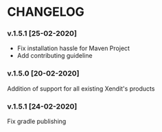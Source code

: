# CHANGELOG

### v.1.5.1 [25-02-2020]
- Fix installation hassle for Maven Project
- Add contributing guideline

### v.1.5.0 [20-02-2020]
Addition of support for all existing Xendit's products

### v.1.5.1 [24-02-2020]
Fix gradle publishing
